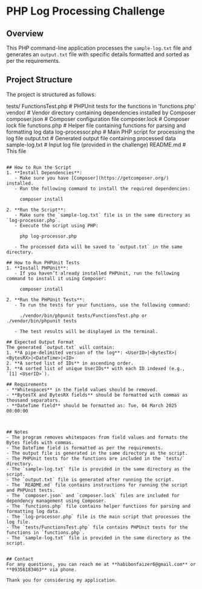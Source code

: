 
# PHP Log Processing Challenge

## Overview
This PHP command-line application processes the `sample-log.txt` file and generates an `output.txt` file with specific details formatted and sorted as per the requirements.

## Project Structure
The project is structured as follows:

tests/
  FunctionsTest.php            # PHPUnit tests for the functions in 'functions.php'
vendor/                         # Vendor directory containing dependencies installed by Composer
composer.json                  # Composer configuration file
composer.lock                  # Composer lock file
functions.php                  # Helper file containing functions for parsing and formatting log data
log-processor.php              # Main PHP script for processing the log file
output.txt                     # Generated output file containing processed data
sample-log.txt                 # Input log file (provided in the challenge)
README.md                      # This file
```

## How to Run the Script
1. **Install Dependencies**:
   - Make sure you have [Composer](https://getcomposer.org/) installed.
   - Run the following command to install the required dependencies:

     composer install
 
2. **Run the Script**:
   - Make sure the `sample-log.txt` file is in the same directory as `log-processor.php`.
   - Execute the script using PHP:

     php log-processor.php

   - The processed data will be saved to `output.txt` in the same directory.

## How to Run PHPUnit Tests
1. **Install PHPUnit**:
   - If you haven’t already installed PHPUnit, run the following command to install it using Composer:
   
     composer install

2. **Run the PHPUnit Tests**:
   - To run the tests for your functions, use the following command:

     ./vendor/bin/phpunit tests/FunctionsTest.php or  ./vendor/bin/phpunit tests
    
   - The test results will be displayed in the terminal.

## Expected Output Format
The generated `output.txt` will contain:
1. **A pipe-delimited version of the log**: <UserID>|<BytesTX>|<BytesRX>|<DateTime>|<ID>
2. **A sorted list of IDs** in ascending order.
3. **A sorted list of unique UserIDs** with each ID indexed (e.g., `[1] <UserID>`).

## Requirements
- **Whitespaces** in the field values should be removed.
- **BytesTX and BytesRX fields** should be formatted with commas as thousand separators.
- **DateTime field** should be formatted as: Tue, 04 March 2025 00:00:00



## Notes
- The program removes whitespaces from field values and formats the Bytes fields with commas.
- The DateTime field is formatted as per the requirements.
- The output file is generated in the same directory as the script.
- The PHPUnit tests for the functions are included in the `tests/` directory.
- The `sample-log.txt` file is provided in the same directory as the script.
- The `output.txt` file is generated after running the script.
- The `README.md` file contains instructions for running the script and PHPUnit tests.
- The `composer.json` and `composer.lock` files are included for dependency management using Composer.
- The `functions.php` file contains helper functions for parsing and formatting log data.
- The `log-processor.php` file is the main script that processes the log file.
- The `tests/FunctionsTest.php` file contains PHPUnit tests for the functions in `functions.php`.
- The `sample-log.txt` file is provided in the same directory as the script.


## Contact
For any questions, you can reach me at **habibonfaizer6@gmail.com** or **09356183463** via phone.

Thank you for considering my application.
